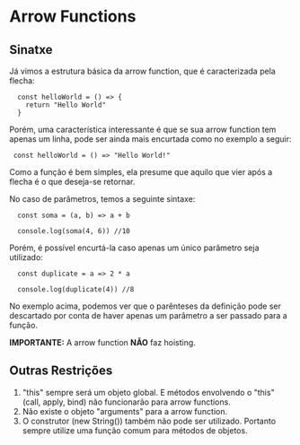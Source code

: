 # Arrow Functions

## Sinatxe

Já vimos a estrutura básica da arrow function, que é caracterizada pela flecha:

```
  const helloWorld = () => {
    return "Hello World"
  }
```

Porém, uma característica interessante é que se sua arrow function tem apenas um linha, pode ser ainda mais encurtada como no exemplo a seguir:

```
 const helloWorld = () => "Hello World!"
```

Como a função é bem simples, ela presume que aquilo que vier após a flecha é o que deseja-se retornar.

No caso de parâmetros, temos a seguinte sintaxe:

```
  const soma = (a, b) => a + b

  console.log(soma(4, 6)) //10
```

Porém, é possível encurtá-la caso apenas um único parâmetro seja utilizado:

```
  const duplicate = a => 2 * a

  console.log(duplicate(4)) //8
```

No exemplo acima, podemos ver que o parênteses da definição pode ser descartado por conta de haver apenas um parâmetro a ser passado para a função.

**IMPORTANTE:** A arrow function **NÃO** faz hoisting.

## Outras Restrições

 1. "this" sempre será um objeto global. E métodos envolvendo o "this" (call, apply, bind) não funcionarão para arrow functions.
 2. Não existe o objeto "arguments" para a arrow function.
 3. O construtor (new String()) também não pode ser utilizado. Portanto sempre utilize uma função comum para métodos de objetos.